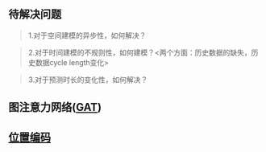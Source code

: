 ## 待解决问题

> 1.对于空间建模的异步性，如何解决？

> 2.对于时间建模的不规则性，如何建模？<两个方面：历史数据的缺失，历史数据cycle length变化>

> 3.对于预测时长的变化性，如何解决？

## 图注意力网络([GAT](https://blog.csdn.net/xiao_muyu/article/details/121762806))

## [位置编码](https://blog.csdn.net/weixin_43406046/article/details/130745363)



